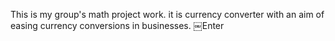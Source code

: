 This is my group's math project work.
it is currency converter with an aim of 
easing currency conversions in businesses.
￼Enter
